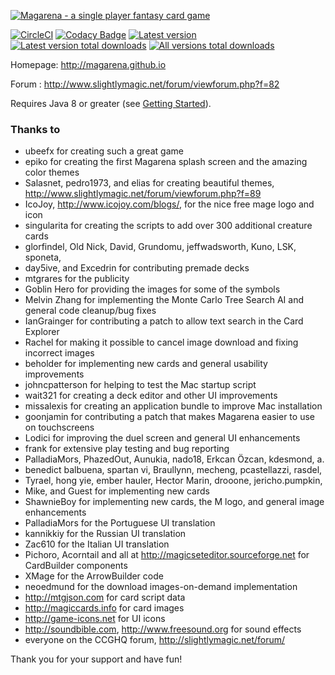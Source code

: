 [![Magarena - a single player fantasy card game](https://raw.githubusercontent.com/wiki/magarena/magarena/screenshots/bw-logo.png)](https://magarena.github.io/)

[![CircleCI](https://circleci.com/gh/magarena/magarena.svg?style=shield)](https://circleci.com/gh/magarena/magarena)
[![Codacy Badge](https://api.codacy.com/project/badge/Grade/b6a4ee8930864225a7add5494af39a55)](https://www.codacy.com/app/Magarena/magarena?utm_source=github.com&amp;utm_medium=referral&amp;utm_content=magarena/magarena&amp;utm_campaign=Badge_Grade)
[![Latest version](https://img.shields.io/github/release/magarena/magarena.svg)](https://github.com/magarena/magarena/releases)
[![Latest version total downloads](https://img.shields.io/github/downloads/magarena/magarena/latest/total.svg)](https://magarena.github.io/)
[![All versions total downloads](https://img.shields.io/github/downloads/magarena/magarena/total.svg)](https://magarena.github.io/)

Homepage: http://magarena.github.io

Forum   : http://www.slightlymagic.net/forum/viewforum.php?f=82

Requires Java 8 or greater (see [Getting Started](https://github.com/magarena/magarena/wiki/Getting-Started)).

### Thanks to
  
  - ubeefx for creating such a great game
  - epiko for creating the first Magarena splash screen and the amazing color themes
  - Salasnet, pedro1973, and elias for creating beautiful themes, http://www.slightlymagic.net/forum/viewforum.php?f=89
  - IcoJoy, http://www.icojoy.com/blogs/, for the nice free mage logo and icon
  - singularita for creating the scripts to add over 300 additional creature cards
  - glorfindel, Old Nick, David, Grundomu, jeffwadsworth, Kuno, LSK, sponeta,
  - day5ive, and Excedrin for contributing premade decks
  - mtgrares for the publicity
  - Goblin Hero for providing the images for some of the symbols
  - Melvin Zhang for implementing the Monte Carlo Tree Search AI and general code cleanup/bug fixes
  - IanGrainger for contributing a patch to allow text search in the Card Explorer
  - Rachel for making it possible to cancel image download and fixing incorrect images
  - beholder for implementing new cards and general usability improvements
  - johncpatterson for helping to test the Mac startup script
  - wait321 for creating a deck editor and other UI improvements
  - missalexis for creating an application bundle to improve Mac installation
  - goonjamin for contributing a patch that makes Magarena easier to use on touchscreens
  - Lodici for improving the duel screen and general UI enhancements
  - frank for extensive play testing and bug reporting
  - PalladiaMors, PhazedOut, Aunukia, nado18, Erkcan Özcan, kdesmond, a.
  - benedict balbuena, spartan vi, Braullynn, mecheng, pcastellazzi, rasdel,
  - Tyrael, hong yie, ember hauler, Hector Marin, drooone, jericho.pumpkin,
  - Mike, and Guest for implementing new cards
  - ShawnieBoy for implementing new cards, the M logo, and general image enhancements
  - PalladiaMors for the Portuguese UI translation
  - kannikkiy for the Russian UI translation
  - Zac610 for the Italian UI translation
  - Pichoro, Acorntail and all at http://magicseteditor.sourceforge.net for CardBuilder components
  - XMage for the ArrowBuilder code
  - neoedmund for the download images-on-demand implementation
  - http://mtgjson.com for card script data
  - http://magiccards.info for card images
  - http://game-icons.net for UI icons
  - http://soundbible.com, http://www.freesound.org for sound effects
  - everyone on the CCGHQ forum, http://slightlymagic.net/forum/

Thank you for your support and have fun!
